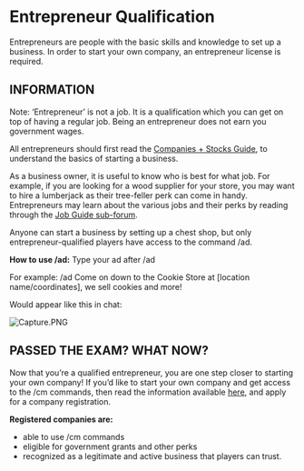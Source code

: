# Entrepreneur Qualification

Entrepreneurs are people with the basic skills and knowledge to set up a business. In order to start your own company, an entrepreneur license is required.

## INFORMATION
Note: ‘Entrepreneur’ is not a job. It is a qualification which you can get on top of having a regular job. Being an entrepreneur does not earn you government wages.

All entrepreneurs should first read the [Companies + Stocks Guide](https://www.democracycraft.net/threads/companies-stocks.844/), to understand the basics of starting a business.

As a business owner, it is useful to know who is best for what job. For example, if you are looking for a wood supplier for your store, you may want to hire a lumberjack as their tree-feller perk can come in handy. Entrepreneurs may learn about the various jobs and their perks by reading through the [Job Guide sub-forum](https://www.democracycraft.net/forums/job-guides.50/).

Anyone can start a business by setting up a chest shop, but only entrepreneur-qualified players have access to the command /ad.

**How to use /ad:**
Type your ad after /ad

For example:
/ad Come on down to the Cookie Store at [location name/coordinates], we sell cookies and more!

Would appear like this in chat:

![Capture.PNG](Capture.PNG)

## PASSED THE EXAM? WHAT NOW?
Now that you’re a qualified entrepreneur, you are one step closer to starting your own company! If you’d like to start your own company and get access to the /cm commands, then read the information available [here](https://www.democracycraft.net/business-portal/how-to-register-your-business-more.76/), and apply for a company registration.

**Registered companies are:**
- able to use /cm commands
- eligible for government grants and other perks
- recognized as a legitimate and active business that players can trust.
